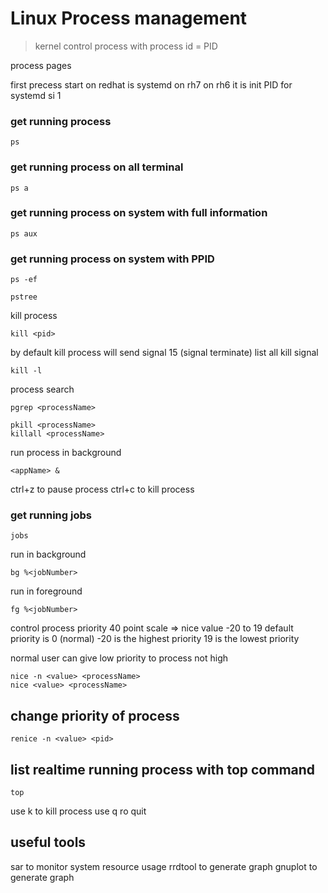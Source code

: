# Linux Process management

> kernel control process with process id = PID

process  pages

first precess start on redhat is systemd on rh7
on rh6 it is init
PID for systemd si 1

### get running process 
```
ps
```
### get running process on all terminal
```
ps a
```
### get running process on system with full information
```
ps aux

```
### get running process on system with PPID
```
ps -ef
```
```
pstree
```
kill process 
```
kill <pid>
```
by default kill process will send signal 15 (signal terminate)
list all kill signal 
```
kill -l
```
process search
```
pgrep <processName>
```
```
pkill <processName>
killall <processName>
```
run process in background
```
<appName> &
```

ctrl+z to pause process
ctrl+c to kill process

### get running jobs
```
jobs
```

run in background
```
bg %<jobNumber>
```
run in foreground
```
fg %<jobNumber>
```
control process priority 40 point scale  => nice value -20 to 19
default priority is 0 (normal)
-20 is the highest priority
19 is the lowest priority

normal user can give low priority to process not high

```
nice -n <value> <processName>
nice <value> <processName>
```
## change priority of process
```
renice -n <value> <pid>
```

## list realtime running process with top command 

```
top 
```
use k to kill process
use q ro quit



## useful tools
sar to monitor system resource usage
rrdtool to generate graph
gnuplot to generate graph

